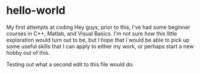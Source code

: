 # hello-world
My first attempts at coding
Hey guys, prior to this, I've had some beginner courses in C++, Matlab, and Visual Basics. 
I'm not sure how this little exploration would turn out to be, but I hope that I would be able to pick up some useful skills that I can apply to either my work, or perhaps start a new hobby out of this.

Testing out what a second edit to this file would do.
